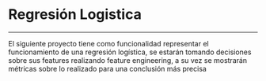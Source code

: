 # Regresión Logistica
---
El siguiente proyecto tiene como funcionalidad representar el funcionamiento de una regresión logística, se estarán tomando decisiones sobre sus features 
realizando feature engineering, a su vez se mostrarán métricas sobre lo realizado para una conclusión más precisa

